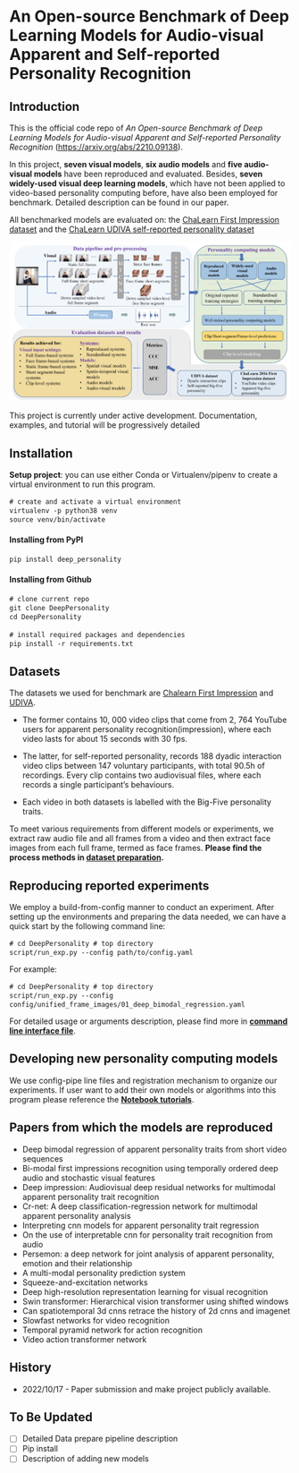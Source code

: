 # An Open-source Benchmark of Deep Learning Models for Audio-visual Apparent and Self-reported Personality Recognition
## Introduction
This is the official code repo of *An Open-source Benchmark of Deep Learning Models for Audio-visual Apparent and Self-reported Personality Recognition* (https://arxiv.org/abs/2210.09138).

In this project, **seven visual models**, **six audio models** and **five audio-visual models** have been reproduced 
and evaluated. Besides, **seven widely-used visual deep learning models**, which have not been applied to video-based 
personality computing before, have also been employed for benchmark. Detailed description can be found in our paper.

All benchmarked models are evaluated on: 
the [ChaLearn First Impression dataset](https://chalearnlap.cvc.uab.cat/dataset/24/description/#) and
the [ChaLearn UDIVA self-reported personality dataset](https://chalearnlap.cvc.uab.es/dataset/41/description/#)


<center>
<img src="docs/figures/pipeline.png" />
</center>

This project is currently under active development. Documentation, examples, and tutorial will be progressively detailed


## Installation
 **Setup project**: you can use either Conda or Virtualenv/pipenv to create a virtual environment to run this program.

```shell
# create and activate a virtual environment
virtualenv -p python38 venv
source venv/bin/activate
````

#### Installing from PyPI

```shell
pip install deep_personality
``` 

#### Installing from Github
```shell
# clone current repo
git clone DeepPersonality
cd DeepPersonality

# install required packages and dependencies
pip install -r requirements.txt
```


## Datasets 

The datasets we used for benchmark are [Chalearn First Impression](https://chalearnlap.cvc.uab.cat/dataset/24/description/#) 
and [UDIVA](https://chalearnlap.cvc.uab.es/dataset/41/description/#). 

- The former contains  10, 000 video clips that come from 2, 764 YouTube users for apparent personality recognition(impression), 
where each video lasts for about 15 seconds with 30 fps. 

- The latter, for self-reported personality, records 188 dyadic 
interaction video clips between 147 voluntary participants, with total 90.5h of recordings. Every clip contains two audiovisual files, where each records a single participant’s behaviours. 

- Each video in both datasets is labelled with the Big-Five personality traits. 


To meet various requirements from different models or experiments, we extract raw audio file and all frames from a video
and then extract face images from each full frame, termed as face frames. **Please find the process methods in 
[dataset preparation](datasets/README.md).**




## Reproducing reported experiments
We employ a build-from-config manner to conduct an experiment. After setting up the environments and preparing the data needed,
we can have a quick start by the following command line:
```shell
# cd DeepPersonality # top directory 
script/run_exp.py --config path/to/config.yaml 
```
For example:
```shell
# cd DeepPersonality # top directory
script/run_exp.py --config config/unified_frame_images/01_deep_bimodal_regression.yaml
```
For detailed usage or arguments description, please find more in **[command line interface file](docs/Command_line_interface.md)**.



## Developing new personality computing models
We use config-pipe line files and registration mechanism to organize our experiments. If user want to add their own 
models or algorithms into this program please reference the **[Notebook tutorials]()**.




## Papers from which the models are reproduced

- Deep bimodal regression of apparent personality traits from short video sequences
- Bi-modal first impressions recognition using temporally ordered deep audio and stochastic visual features
- Deep impression: Audiovisual deep residual networks for multimodal apparent personality trait recognition
- Cr-net: A deep classification-regression network for multimodal apparent personality analysis
- Interpreting cnn models for apparent personality trait regression
- On the use of interpretable cnn for personality trait recognition from audio
- Persemon: a deep network for joint analysis of apparent personality, emotion and their relationship
- A multi-modal personality prediction system
- Squeeze-and-excitation networks
- Deep high-resolution representation learning for visual recognition
- Swin transformer: Hierarchical vision transformer using shifted windows
- Can spatiotemporal 3d cnns retrace the history of 2d cnns and imagenet
- Slowfast networks for video recognition
- Temporal pyramid network for action recognition
- Video action transformer network


## History
- 2022/10/17 - Paper submission and make project publicly available.

## To Be Updated
- [ ] Detailed Data prepare pipeline description
- [ ] Pip install
- [ ] Description of adding new models
